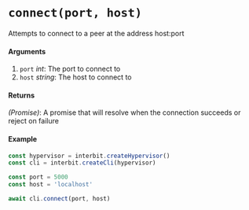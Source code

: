 # `connect(port, host)`

Attempts to connect to a peer at the address host:port

#### Arguments

1. `port` *int*: The port to connect to
1. `host` *string*: The host to connect to


#### Returns

*(Promise)*: A promise that will resolve when the connection succeeds or reject on failure


#### Example

```js
const hypervisor = interbit.createHypervisor()
const cli = interbit.createCli(hypervisor)

const port = 5000
const host = 'localhost'

await cli.connect(port, host)
```


